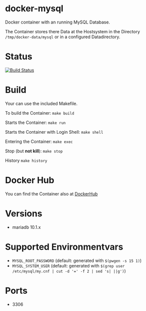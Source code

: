 docker-mysql
============

Docker container with an running MySQL Database.

The Container stores there Data at the Hostsystem in the Directory `/tmp/docker-data/mysql` or in a configured Datadirectory.

# Status
[![Build Status](https://travis-ci.org/bodsch/docker-mysql.svg?branch=1704-01)](https://travis-ci.org/bodsch/docker-mysql)

# Build

Your can use the included Makefile.

To build the Container: `make build`

Starts the Container: `make run`

Starts the Container with Login Shell: `make shell`

Entering the Container: `make exec`

Stop (but **not kill**): `make stop`

History `make history`


# Docker Hub

You can find the Container also at  [DockerHub](https://hub.docker.com/r/bodsch/docker-mysql/)


# Versions

 - mariadb 10.1.x


# Supported Environmentvars

 - `MYSQL_ROOT_PASSWORD` (default: generated with `$(pwgen -s 15 1)`)
 - `MYSQL_SYSTEM_USER`   (default: generated with `$(grep user /etc/mysql/my.cnf | cut -d '=' -f 2 | sed 's| ||g')`)


# Ports

 - 3306
